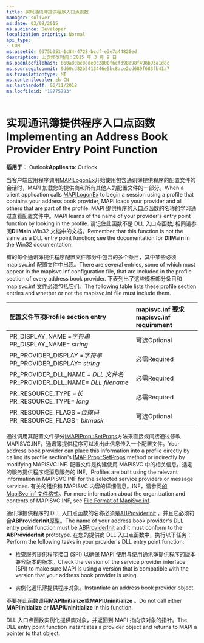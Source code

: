 ```yaml
---
title: 实现通讯簿提供程序入口点函数
manager: soliver
ms.date: 03/09/2015
ms.audience: Developer
localization_priority: Normal
api_type:
- COM
ms.assetid: 9375b351-1c84-4728-bcdf-e3e7a44820ed
description: 上次修改时间：2015 年 3 月 9 日
ms.openlocfilehash: b60a80bc0ede0c2800f6cfd98a98f498b93a1d8c
ms.sourcegitcommit: 9d60cd82b5413446e5bc8ace2cd689f683fb41a7
ms.translationtype: MT
ms.contentlocale: zh-CN
ms.lasthandoff: 06/11/2018
ms.locfileid: "19775793"
---
```

# <a name="implementing-an-address-book-provider-entry-point-function"></a><span data-ttu-id="f1bca-103">实现通讯簿提供程序入口点函数</span><span class="sxs-lookup"><span data-stu-id="f1bca-103">Implementing an Address Book Provider Entry Point Function</span></span>

  
  
<span data-ttu-id="f1bca-104">**适用于**： Outlook</span><span class="sxs-lookup"><span data-stu-id="f1bca-104">**Applies to**: Outlook</span></span> 
  
<span data-ttu-id="f1bca-105">当客户端应用程序调用[MAPILogonEx](mapilogonex.md)开始使用包含通讯簿提供程序的配置文件的会话时，MAPI 加载您的提供商和所有其他人的配置文件的一部分。</span><span class="sxs-lookup"><span data-stu-id="f1bca-105">When a client application calls [MAPILogonEx](mapilogonex.md) to begin a session using a profile that contains your address book provider, MAPI loads your provider and all others that are part of the profile.</span></span> <span data-ttu-id="f1bca-106">MAPI 提供程序的入口点函数的名称的学习通过查看配置文件中。</span><span class="sxs-lookup"><span data-stu-id="f1bca-106">MAPI learns of the name of your provider's entry point function by looking in the profile.</span></span> <span data-ttu-id="f1bca-107">请记住此函数不是 DLL 入口点函数; 相同请参阅**DllMain** Win32 文档中的文档。</span><span class="sxs-lookup"><span data-stu-id="f1bca-107">Remember that this function is not the same as a DLL entry point function; see the documentation for **DllMain** in the Win32 documentation.</span></span> 
  
<span data-ttu-id="f1bca-108">有的每个通讯簿提供程序配置文件部分中包含的多个条目，其中某些必须 mapisvc.inf 配置文件中出现。</span><span class="sxs-lookup"><span data-stu-id="f1bca-108">There are several entries, some of which must appear in the mapisvc.inf configuration file, that are included in the profile section of every address book provider.</span></span> <span data-ttu-id="f1bca-109">下表列出了这些模板部分条目和 mapisvc.inf 文件必须包括它们。</span><span class="sxs-lookup"><span data-stu-id="f1bca-109">The following table lists these profile section entries and whether or not the mapisvc.inf file must include them.</span></span>
  
|<span data-ttu-id="f1bca-110">**配置文件节项**</span><span class="sxs-lookup"><span data-stu-id="f1bca-110">**Profile section entry**</span></span>|<span data-ttu-id="f1bca-111">**mapisvc.inf 要求**</span><span class="sxs-lookup"><span data-stu-id="f1bca-111">**mapisvc.inf requirement**</span></span>|
|:-----|:-----|
|<span data-ttu-id="f1bca-112">PR_DISPLAY_NAME =_字符串_</span><span class="sxs-lookup"><span data-stu-id="f1bca-112">PR_DISPLAY_NAME= _string_</span></span> <br/> |<span data-ttu-id="f1bca-113">可选</span><span class="sxs-lookup"><span data-stu-id="f1bca-113">Optional</span></span>  <br/> |
|<span data-ttu-id="f1bca-114">PR_PROVIDER_DISPLAY =_字符串_</span><span class="sxs-lookup"><span data-stu-id="f1bca-114">PR_PROVIDER_DISPLAY= _string_</span></span> <br/> |<span data-ttu-id="f1bca-115">必需</span><span class="sxs-lookup"><span data-stu-id="f1bca-115">Required</span></span>  <br/> |
|<span data-ttu-id="f1bca-116">PR_PROVIDER_DLL_NAME = _DLL 文件名_</span><span class="sxs-lookup"><span data-stu-id="f1bca-116">PR_PROVIDER_DLL_NAME= _DLL filename_</span></span> <br/> |<span data-ttu-id="f1bca-117">必需</span><span class="sxs-lookup"><span data-stu-id="f1bca-117">Required</span></span>  <br/> |
|<span data-ttu-id="f1bca-118">PR_RESOURCE_TYPE =_长_</span><span class="sxs-lookup"><span data-stu-id="f1bca-118">PR_RESOURCE_TYPE= _long_</span></span> <br/> |<span data-ttu-id="f1bca-119">必需</span><span class="sxs-lookup"><span data-stu-id="f1bca-119">Required</span></span>  <br/> |
|<span data-ttu-id="f1bca-120">PR_RESOURCE_FLAGS =_位掩码_</span><span class="sxs-lookup"><span data-stu-id="f1bca-120">PR_RESOURCE_FLAGS= _bitmask_</span></span> <br/> |<span data-ttu-id="f1bca-121">可选</span><span class="sxs-lookup"><span data-stu-id="f1bca-121">Optional</span></span>  <br/> |
   
<span data-ttu-id="f1bca-122">通过调用其配置文件部分[IMAPIProp::SetProps](imapiprop-setprops.md)方法来直接或间接通过修改 MAPISVC.INF，通讯簿提供程序可以发出此信息传入一个配置文件。</span><span class="sxs-lookup"><span data-stu-id="f1bca-122">Your address book provider can place this information into a profile directly by calling its profile section's [IMAPIProp::SetProps](imapiprop-setprops.md) method or indirectly by modifying MAPISVC.INF.</span></span> <span data-ttu-id="f1bca-123">配置文件是构建使用 MAPISVC 中的相关信息。选定的服务提供程序或消息服务的 INF。</span><span class="sxs-lookup"><span data-stu-id="f1bca-123">Profiles are built using the relevant information in MAPISVC.INF for the selected service providers or message services.</span></span> <span data-ttu-id="f1bca-124">有关的组织和 MAPISVC 内容的详细信息。INF，请参阅[的 MapiSvc.inf 文件格式](file-format-of-mapisvc-inf.md)。</span><span class="sxs-lookup"><span data-stu-id="f1bca-124">For more information about the organization and contents of MAPISVC.INF, see [File Format of MapiSvc.inf](file-format-of-mapisvc-inf.md).</span></span>
  
<span data-ttu-id="f1bca-125">通讯簿提供程序的 DLL 入口点函数的名称必须是[ABProviderInit](abproviderinit.md) ，并且它必须符合**ABProviderInit**原型。</span><span class="sxs-lookup"><span data-stu-id="f1bca-125">The name of your address book provider's DLL entry point function must be [ABProviderInit](abproviderinit.md) and it must conform to the **ABProviderInit** prototype.</span></span> <span data-ttu-id="f1bca-126">在您的提供商 DLL 入口点函数中，执行以下任务：</span><span class="sxs-lookup"><span data-stu-id="f1bca-126">Perform the following tasks in your provider's DLL entry point function:</span></span> 
  
- <span data-ttu-id="f1bca-127">检查服务提供程序接口 (SPI) 以确保 MAPI 使用与使用通讯簿提供程序的版本兼容版本的版本。</span><span class="sxs-lookup"><span data-stu-id="f1bca-127">Check the version of the service provider interface (SPI) to make sure MAPI is using a version that is compatible with the version that your address book provider is using.</span></span>
    
- <span data-ttu-id="f1bca-128">实例化通讯簿提供程序对象。</span><span class="sxs-lookup"><span data-stu-id="f1bca-128">Instantiate an address book provider object.</span></span>
    
<span data-ttu-id="f1bca-129">不要在此函数调用**MAPIInitialize**或**MAPIUninitialize** 。</span><span class="sxs-lookup"><span data-stu-id="f1bca-129">Do not call either **MAPIInitialize** or **MAPIUninitialize** in this function.</span></span> 
  
<span data-ttu-id="f1bca-130">DLL 入口点函数实例化提供商对象，并返回到 MAPI 指向该对象的指针。</span><span class="sxs-lookup"><span data-stu-id="f1bca-130">The DLL entry point function instantiates a provider object and returns to MAPI a pointer to that object.</span></span> 
  

